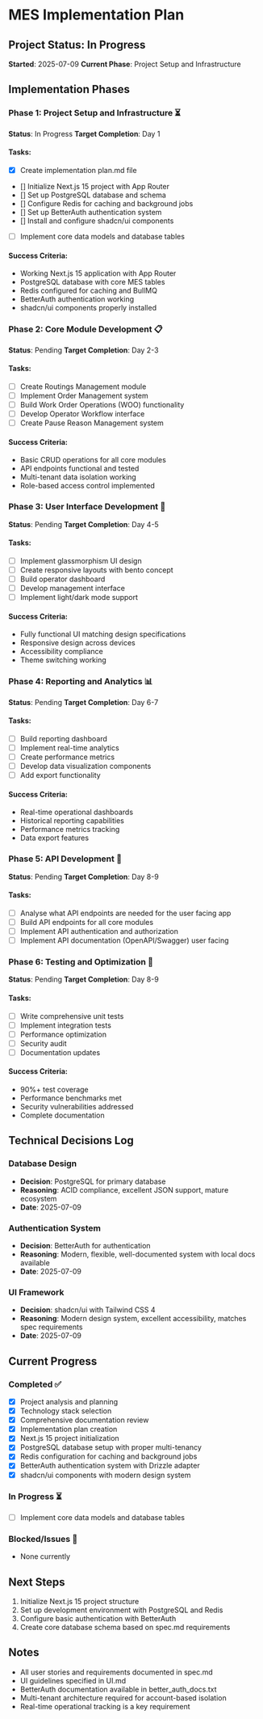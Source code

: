 # MES Implementation Plan

## Project Status: In Progress
**Started**: 2025-07-09
**Current Phase**: Project Setup and Infrastructure

## Implementation Phases

### Phase 1: Project Setup and Infrastructure ⏳
**Status**: In Progress
**Target Completion**: Day 1

#### Tasks:
- [x] Create implementation plan.md file
- [] Initialize Next.js 15 project with App Router
- [] Set up PostgreSQL database and schema
- [] Configure Redis for caching and background jobs
- [] Set up BetterAuth authentication system
- [] Install and configure shadcn/ui components
- [ ] Implement core data models and database tables

#### Success Criteria:
- Working Next.js 15 application with App Router
- PostgreSQL database with core MES tables
- Redis configured for caching and BullMQ
- BetterAuth authentication working
- shadcn/ui components properly installed

### Phase 2: Core Module Development 📋
**Status**: Pending
**Target Completion**: Day 2-3

#### Tasks:
- [ ] Create Routings Management module
- [ ] Implement Order Management system
- [ ] Build Work Order Operations (WOO) functionality
- [ ] Develop Operator Workflow interface
- [ ] Create Pause Reason Management system

#### Success Criteria:
- Basic CRUD operations for all core modules
- API endpoints functional and tested
- Multi-tenant data isolation working
- Role-based access control implemented

### Phase 3: User Interface Development 🎨
**Status**: Pending
**Target Completion**: Day 4-5

#### Tasks:
- [ ] Implement glassmorphism UI design
- [ ] Create responsive layouts with bento concept
- [ ] Build operator dashboard
- [ ] Develop management interface
- [ ] Implement light/dark mode support

#### Success Criteria:
- Fully functional UI matching design specifications
- Responsive design across devices
- Accessibility compliance
- Theme switching working

### Phase 4: Reporting and Analytics 📊
**Status**: Pending
**Target Completion**: Day 6-7

#### Tasks:
- [ ] Build reporting dashboard
- [ ] Implement real-time analytics
- [ ] Create performance metrics
- [ ] Develop data visualization components
- [ ] Add export functionality

#### Success Criteria:
- Real-time operational dashboards
- Historical reporting capabilities
- Performance metrics tracking
- Data export features

### Phase 5: API Development 📱
**Status**: Pending
**Target Completion**: Day 8-9

#### Tasks:
- [ ] Analyse what API endpoints are needed for the user facing app
- [ ] Build API endpoints for all core modules
- [ ] Implement API authentication and authorization
- [ ] Implement API documentation (OpenAPI/Swagger) user facing

### Phase 6: Testing and Optimization 🧪
**Status**: Pending
**Target Completion**: Day 8-9

#### Tasks:
- [ ] Write comprehensive unit tests
- [ ] Implement integration tests
- [ ] Performance optimization
- [ ] Security audit
- [ ] Documentation updates

#### Success Criteria:
- 90%+ test coverage
- Performance benchmarks met
- Security vulnerabilities addressed
- Complete documentation

## Technical Decisions Log

### Database Design
- **Decision**: PostgreSQL for primary database
- **Reasoning**: ACID compliance, excellent JSON support, mature ecosystem
- **Date**: 2025-07-09

### Authentication System
- **Decision**: BetterAuth for authentication
- **Reasoning**: Modern, flexible, well-documented system with local docs available
- **Date**: 2025-07-09

### UI Framework
- **Decision**: shadcn/ui with Tailwind CSS 4
- **Reasoning**: Modern design system, excellent accessibility, matches spec requirements
- **Date**: 2025-07-09

## Current Progress

### Completed ✅
- [x] Project analysis and planning
- [x] Technology stack selection
- [x] Comprehensive documentation review
- [x] Implementation plan creation
- [x] Next.js 15 project initialization
- [x] PostgreSQL database setup with proper multi-tenancy
- [x] Redis configuration for caching and background jobs
- [x] BetterAuth authentication system with Drizzle adapter
- [x] shadcn/ui components with modern design system

### In Progress ⏳
- [ ] Implement core data models and database tables

### Blocked/Issues 🚫
- None currently

## Next Steps
1. Initialize Next.js 15 project structure
2. Set up development environment with PostgreSQL and Redis
3. Configure basic authentication with BetterAuth
4. Create core database schema based on spec.md requirements

## Notes
- All user stories and requirements documented in spec.md
- UI guidelines specified in UI.md
- BetterAuth documentation available in better_auth_docs.txt
- Multi-tenant architecture required for account-based isolation
- Real-time operational tracking is a key requirement
